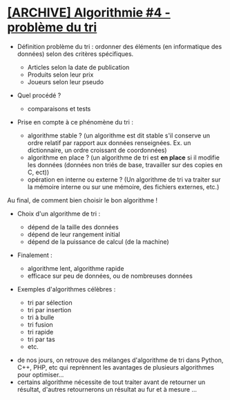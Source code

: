 # [[ARCHIVE] Algorithmie #4 - problème du tri](https://www.youtube.com/watch?v=li3_V_72gtI&list=PLrSOXFDHBtfG0Fb0g--43a0b47e9hrwlB&index=4)

+ Définition problème du tri : ordonner des éléments (en informatique des données) selon des critères spécifiques.
    + Articles selon la date de publication
    + Produits selon leur prix
    + Joueurs selon leur pseudo

+ Quel procédé ?
    + comparaisons et tests

+ Prise en compte à ce phénomène du tri :
    + algorithme stable ? (un algorithme est dit stable s'il conserve un ordre relatif par rapport aux données renseignées. Ex. un dictionnaire, un ordre croissant de coordonnées)
    + algorithme en place ? (un algorithme de tri est **en place** si il modifie les données (données non triés de base, travailler sur des copies en C, ect))
    + opération en interne ou externe ? (Un algorithme de tri va traiter sur la mémoire interne ou sur une mémoire, des fichiers externes, etc.)

Au final, de comment bien choisir le bon algorithme !

+ Choix d'un algorithme de tri :
    + dépend de la taille des données
    + dépend de leur rangement initial
    + dépend de la puissance de calcul (de la machine)

+ Finalement :
    + algorithme lent, algorithme rapide
    + efficace sur peu de données, ou de nombreuses données

+ Exemples d'algorithmes célèbres :
    + tri par sélection
    + tri par insertion
    + tri à bulle
    + tri fusion
    + tri rapide
    + tri par tas
    + etc.

- de nos jours, on retrouve des mélanges d'algorithme de tri dans Python, C++, PHP, etc qui reprènnent les avantages de plusieurs algorithmes pour optimiser...
- certains algorithme nécessite de tout traiter avant de retourner un résultat, d'autres retournerons un résultat au fur et à mesure ...




